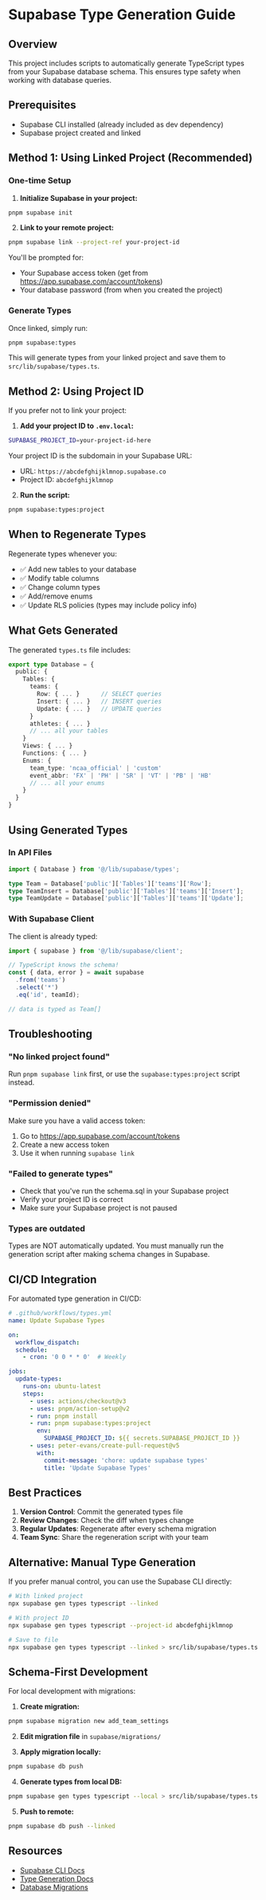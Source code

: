 # Supabase Type Generation Guide

## Overview

This project includes scripts to automatically generate TypeScript types from your Supabase database schema. This ensures type safety when working with database queries.

## Prerequisites

- Supabase CLI installed (already included as dev dependency)
- Supabase project created and linked

## Method 1: Using Linked Project (Recommended)

### One-time Setup

1. **Initialize Supabase in your project:**
```bash
pnpm supabase init
```

2. **Link to your remote project:**
```bash
pnpm supabase link --project-ref your-project-id
```

You'll be prompted for:
- Your Supabase access token (get from https://app.supabase.com/account/tokens)
- Your database password (from when you created the project)

### Generate Types

Once linked, simply run:

```bash
pnpm supabase:types
```

This will generate types from your linked project and save them to `src/lib/supabase/types.ts`.

## Method 2: Using Project ID

If you prefer not to link your project:

1. **Add your project ID to `.env.local`:**
```bash
SUPABASE_PROJECT_ID=your-project-id-here
```

Your project ID is the subdomain in your Supabase URL:
- URL: `https://abcdefghijklmnop.supabase.co`
- Project ID: `abcdefghijklmnop`

2. **Run the script:**
```bash
pnpm supabase:types:project
```

## When to Regenerate Types

Regenerate types whenever you:
- ✅ Add new tables to your database
- ✅ Modify table columns
- ✅ Change column types
- ✅ Add/remove enums
- ✅ Update RLS policies (types may include policy info)

## What Gets Generated

The generated `types.ts` file includes:

```typescript
export type Database = {
  public: {
    Tables: {
      teams: {
        Row: { ... }      // SELECT queries
        Insert: { ... }   // INSERT queries
        Update: { ... }   // UPDATE queries
      }
      athletes: { ... }
      // ... all your tables
    }
    Views: { ... }
    Functions: { ... }
    Enums: {
      team_type: 'ncaa_official' | 'custom'
      event_abbr: 'FX' | 'PH' | 'SR' | 'VT' | 'PB' | 'HB'
      // ... all your enums
    }
  }
}
```

## Using Generated Types

### In API Files

```typescript
import { Database } from '@/lib/supabase/types';

type Team = Database['public']['Tables']['teams']['Row'];
type TeamInsert = Database['public']['Tables']['teams']['Insert'];
type TeamUpdate = Database['public']['Tables']['teams']['Update'];
```

### With Supabase Client

The client is already typed:

```typescript
import { supabase } from '@/lib/supabase/client';

// TypeScript knows the schema!
const { data, error } = await supabase
  .from('teams')
  .select('*')
  .eq('id', teamId);

// data is typed as Team[]
```

## Troubleshooting

### "No linked project found"

Run `pnpm supabase link` first, or use the `supabase:types:project` script instead.

### "Permission denied"

Make sure you have a valid access token:
1. Go to https://app.supabase.com/account/tokens
2. Create a new access token
3. Use it when running `supabase link`

### "Failed to generate types"

- Check that you've run the schema.sql in your Supabase project
- Verify your project ID is correct
- Make sure your Supabase project is not paused

### Types are outdated

Types are NOT automatically updated. You must manually run the generation script after making schema changes in Supabase.

## CI/CD Integration

For automated type generation in CI/CD:

```yaml
# .github/workflows/types.yml
name: Update Supabase Types

on:
  workflow_dispatch:
  schedule:
    - cron: '0 0 * * 0'  # Weekly

jobs:
  update-types:
    runs-on: ubuntu-latest
    steps:
      - uses: actions/checkout@v3
      - uses: pnpm/action-setup@v2
      - run: pnpm install
      - run: pnpm supabase:types:project
        env:
          SUPABASE_PROJECT_ID: ${{ secrets.SUPABASE_PROJECT_ID }}
      - uses: peter-evans/create-pull-request@v5
        with:
          commit-message: 'chore: update supabase types'
          title: 'Update Supabase Types'
```

## Best Practices

1. **Version Control**: Commit the generated types file
2. **Review Changes**: Check the diff when types change
3. **Regular Updates**: Regenerate after every schema migration
4. **Team Sync**: Share the regeneration script with your team

## Alternative: Manual Type Generation

If you prefer manual control, you can use the Supabase CLI directly:

```bash
# With linked project
npx supabase gen types typescript --linked

# With project ID
npx supabase gen types typescript --project-id abcdefghijklmnop

# Save to file
npx supabase gen types typescript --linked > src/lib/supabase/types.ts
```

## Schema-First Development

For local development with migrations:

1. **Create migration:**
```bash
pnpm supabase migration new add_team_settings
```

2. **Edit migration file** in `supabase/migrations/`

3. **Apply migration locally:**
```bash
pnpm supabase db push
```

4. **Generate types from local DB:**
```bash
pnpm supabase gen types typescript --local > src/lib/supabase/types.ts
```

5. **Push to remote:**
```bash
pnpm supabase db push --linked
```

## Resources

- [Supabase CLI Docs](https://supabase.com/docs/guides/cli)
- [Type Generation Docs](https://supabase.com/docs/guides/api/generating-types)
- [Database Migrations](https://supabase.com/docs/guides/cli/local-development)
